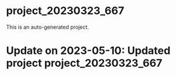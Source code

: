 # project_20230323_667

This is an auto-generated project.

# Update on 2023-05-10: Updated project project_20230323_667
